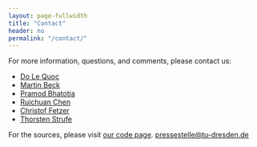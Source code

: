 ```yaml
---
layout: page-fullwidth
title: "Contact"
header: no
permalink: "/contact/"
---
```


For more information, questions, and comments, please contact us:

* [Do Le Quoc][1]
* [Martin Beck][2]
* [Pramod Bhatotia][3]
* [Ruichuan Chen][4]
* [Christof Fetzer][5]
* [Thorsten Strufe][6]

For the sources, please visit [our code page][7].
pressestelle@tu-dresden.de

[1]: <mailto:do.le_quoc@tu-dresden.de>
[2]: <mailto:martin.Beck1@tu-dresden.de>
[3]: <mailto:pramod.bhatotia@ed.ac.uk>
[4]: <mailto:ruichuan.chen@gmail.com>
[5]: <mailto:christof.fetzer@tu-dresden.de>
[6]: <mailto:thorsten.strufe@tu-dresden.de>
[7]: https://bitbucket.org/lequocdo/privapprox
